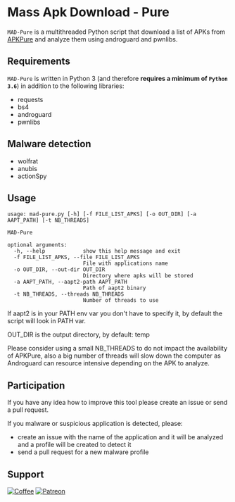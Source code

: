 # Mass Apk Download - Pure

`MAD-Pure` is a multithreaded Python script that download a list of APKs from [APKPure](https://apkpure.com/) and analyze them using androguard and pwnlibs.

## Requirements
`MAD-Pure` is written in Python 3 (and therefore **requires a minimum of `Python 3.6`**) in addition to the following libraries:
- requests
- bs4
- androguard 
- pwnlibs

## Malware detection
- wolfrat
- anubis
- actionSpy


## Usage
```
usage: mad-pure.py [-h] [-f FILE_LIST_APKS] [-o OUT_DIR] [-a AAPT_PATH] [-t NB_THREADS]

MAD-Pure

optional arguments:
  -h, --help            show this help message and exit
  -f FILE_LIST_APKS, --file FILE_LIST_APKS
                        File with applications name
  -o OUT_DIR, --out-dir OUT_DIR
                        Directory where apks will be stored
  -a AAPT_PATH, --aapt2-path AAPT_PATH
                        Path of aapt2 binary
  -t NB_THREADS, --threads NB_THREADS
                        Number of threads to use
```
If aapt2 is in your PATH env var you don't have to specify it, by default the script will look in PATH var.

OUT_DIR is the output directory, by default: temp

Please consider using a small NB_THREADS to do not impact the availability of APKPure, also a big number of threads will 
slow down the computer as Androguard can resource intensive depending on the APK to analyze.

## Participation
If you have any idea how to improve this tool please create an issue or send a pull request.

If you malware or suspicious application is detected, please:
 - create an issue with the name of the application and it will be analyzed and a profile will be created to detect it
 - send a pull request for a new malware profile

## Support 

[![Coffee](https://img.buymeacoffee.com/button-api/?text=Support&emoji=&slug=secthetech&button_colour=5F7FFF&font_colour=ffffff&font_family=Cookie&outline_colour=000000&coffee_colour=FFDD00)](https://www.buymeacoffee.com/secthetech)
[![Patreon](https://img.shields.io/badge/patreon-donate-blue.svg)](https://www.patreon.com/secthetech)